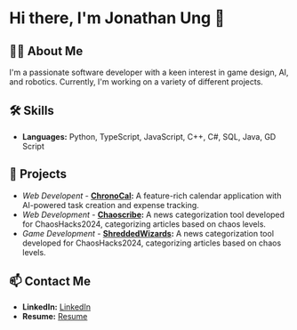 # Hi there, I'm Jonathan Ung 👋

## 👨‍💻 About Me
I'm a passionate software developer with a keen interest in game design, AI, and robotics. Currently, I'm working on a variety of different projects.

## 🛠️ Skills
- **Languages:** Python, TypeScript, JavaScript, C++, C#, SQL, Java, GD Script

## 🌟 Projects
- *Web Developent* -  **[ChronoCal](https://github.com/jonathanung/chronocal):** A feature-rich calendar application with AI-powered task creation and expense tracking.
- *Web Development* -  **[Chaoscribe](https://github.com/jonathanung/chaoscribe):** A news categorization tool developed for ChaosHacks2024, categorizing articles based on chaos levels.
- *Game Development* -  **[ShreddedWizards](https://github.com/jonathanung/ShreddedWizards):** A news categorization tool developed for ChaosHacks2024, categorizing articles based on chaos levels.


## 📫 Contact Me
- **LinkedIn:** [LinkedIn](https://www.linkedin.com/in/jonathan-ung-1193a2238/)
- **Resume:** [Resume]()